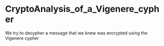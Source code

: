 # CryptoAnalysis_of_a_Vigenere_cypher
We try to decypher a message that we knew was encrypted using the Vigenere cypher
